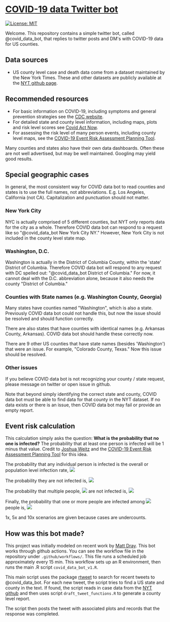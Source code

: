 # [COVID-19 data Twitter bot](https://twitter.com/covid_data_bot)

[![License: MIT](https://img.shields.io/badge/License-MIT-yellow.svg)](https://opensource.org/licenses/MIT) 

Welcome. This repository contains a simple twitter bot, called @covid_data_bot, that replies to twitter posts and DM's with COVID-19 data for US counties.

## Data sources

* US county level case and death data come from a dataset maintained by the New York Times. These and other datasets are publicly available at the [NYT github page](https://github.com/nytimes/covid-19-data).

## Recommended resources

* For basic information on COVID-19, including symptoms and general prevention strategies see the [CDC website](https://www.cdc.gov/coronavirus/2019-ncov/index.html).
* For detailed state and county level information, including maps, plots and risk level scores see [Covid Act Now](https://covidactnow.org/).
* For assessing the risk level of many person events, including county level maps, see the [COVID-19 Event Risk Assessment Planning Tool](https://covid19risk.biosci.gatech.edu/).

Many counties and states also have their own data dashboards. Often these are not well advertised, but may be well maintained. Googling may yield good results. 

## Special geographic cases

In general, the most consistent way for COVID data bot to read counties and states is to use the full names, not abbreviations. E.g. Los Angeles, California (not CA). Capitalization and punctuation should not matter.

### New York City 

NYC is actually comprised of 5 different counties, but NYT only reports data for the city as a whole. Therefore COVID data bot can respond to a request like so "@covid_data_bot New York City NY." However, New York City is not included in the county level state map.

### Washington, D.C.

Washington is actually in  the District of Columbia County, within the 'state' District of Columbia. Therefore COVID data bot will respond to any request with DC spelled out: "@covid_data_bot District of Columbia." For now, it cannot deal with the D.C. abbreviation alone, because it also needs the county "District of Columbia."

### Counties with State names (e.g. Washington County, Georgia)

Many states have counties named "Washington", which is also a state. Previously COVID data bot could not handle this, but now the issue should be resolved and should function correctly. 

There are also states that have counties with identical names (e.g. Arkansas County, Arkansas). COVID data bot should handle these correctly now. 

There are 9 other US counties that have state names (besides 'Washington') that were an issue. For example, "Colorado County, Texas." Now this issue should be resolved.

### Other issues

If you believe COVID data bot is not recognizing your county / state request, please message on twitter or open issue in github. 

Note that beyond simply identifying the correct state and county, COVID data bot must be able to find data for that county in the NYT dataset. If no data exists or there is an issue, then COVID data bot may fail or provide an empty report. 

## Event risk calculation 

This calculation simply asks the question: **What is the probability that no one is infected?** The probability that at least one person is infected will be 1 minus that value. Credit to [Joshua Weitz](https://twitter.com/joshuasweitz) and the [COVID-19 Event Risk Assessment Planning Tool](https://covid19risk.biosci.gatech.edu/) for this idea.

The probability that any individual person is infected is the overall or population level infection rate, <img src="https://render.githubusercontent.com/render/math?math=p_i">

The probability they are not infected is, <img src="https://render.githubusercontent.com/render/math?math=1 - p_i">

The probability that multiple people, <img src="https://render.githubusercontent.com/render/math?math=n"> are not infected is, <img src="https://render.githubusercontent.com/render/math?math=(1 - p_i)^n">

Finally, the probability that one or more people are infected among <img src="https://render.githubusercontent.com/render/math?math=n"> people is, <img src="https://render.githubusercontent.com/render/math?math=1 - (1 - p_i)^n">

1x, 5x and 10x scenarios are given because cases are undercounts. 

## How was this bot made?

This project was initially modeled on recent work by [Matt Dray](https://www.rostrum.blog/2020/09/21/londonmapbot/#fn2). This bot works through github actions. You can see the workflow file in the repository under `.github/workflows/`. This file runs a scheduled job approximately every 15 min. This workflow sets up an R environment, then runs the main .R script `covid_data_bot_v1.R`. 

This main script uses the package [rtweet](https://github.com/ropensci/rtweet) to search for recent tweets to @covid_data_bot. For each new tweet, the script tries to find a US state and county in the text. If found, the script reads in case data from the [NYT github](https://github.com/nytimes/covid-19-data) and then uses script `draft_tweet_functions.R` to generate a county level report.

The script then posts the tweet with associated plots and records that the response was completed. 



